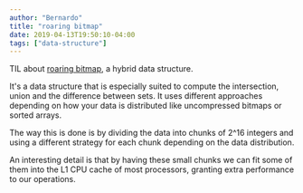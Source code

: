 ```yaml
---
author: "Bernardo"
title: "roaring bitmap"
date: 2019-04-13T19:50:10-04:00
tags: ["data-structure"]
---
```


TIL about [roaring bitmap](http://roaringbitmap.org), a hybrid data structure.

It's a data structure that is especially suited to compute the intersection,
union and the difference between sets. It uses different approaches depending on
how your data is distributed like uncompressed bitmaps or sorted arrays.

The way this is done is by dividing the data into chunks of 2^16 integers and
using a different strategy for each chunk depending on the data distribution.

An interesting detail is that by having these small chunks we can fit some of
them into the L1 CPU cache of most processors, granting extra performance to our
operations.
